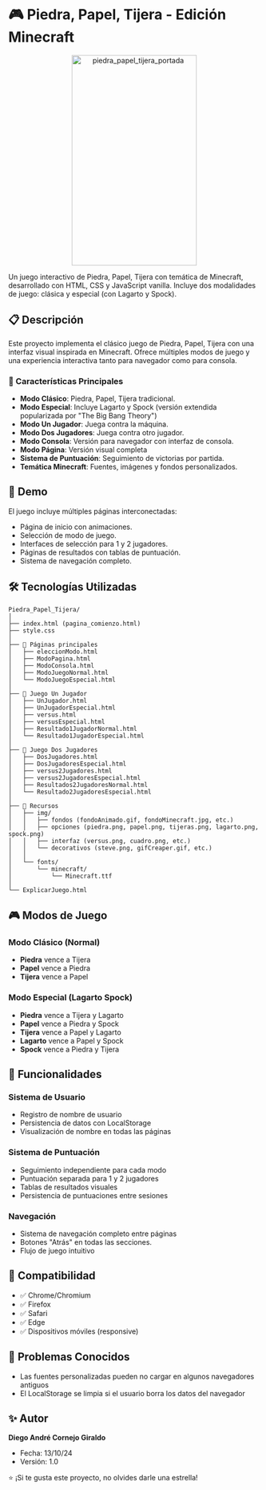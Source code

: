 # 🎮 Piedra, Papel, Tijera - Edición Minecraft

<div align="center">
  <img width="250" height="420"   alt="piedra_papel_tijera_portada" src="https://github.com/user-attachments/assets/e56b059a-1b71-46ea-bc6f-9050efad790c" />
</div>

Un juego interactivo de Piedra, Papel, Tijera con temática de Minecraft, desarrollado con HTML, CSS y JavaScript vanilla. Incluye dos modalidades de juego: clásica y especial (con Lagarto y Spock). 

## 📋 Descripción

Este proyecto implementa el clásico juego de Piedra, Papel, Tijera con una interfaz visual inspirada en Minecraft. Ofrece múltiples modos de juego y una experiencia interactiva tanto para navegador como para consola.

### 🎯 Características Principales

- **Modo Clásico**: Piedra, Papel, Tijera tradicional.
- **Modo Especial**: Incluye Lagarto y Spock (versión extendida popularizada por "The Big Bang Theory")
- **Modo Un Jugador**: Juega contra la máquina.
- **Modo Dos Jugadores**: Juega contra otro jugador.
- **Modo Consola**: Versión para navegador con interfaz de consola.
- **Modo Página**: Versión visual completa
- **Sistema de Puntuación**: Seguimiento de victorias por partida.
- **Temática Minecraft**: Fuentes, imágenes y fondos personalizados.

## 🚀 Demo

El juego incluye múltiples páginas interconectadas:
- Página de inicio con animaciones.
- Selección de modo de juego.
- Interfaces de selección para 1 y 2 jugadores.
- Páginas de resultados con tablas de puntuación.
- Sistema de navegación completo.

## 🛠️ Tecnologías Utilizadas

```
Piedra_Papel_Tijera/
│
├── index.html (pagina_comienzo.html)
├── style.css
│
├── 📁 Páginas principales
│   ├── eleccionModo.html
│   ├── ModoPagina.html
│   ├── ModoConsola.html
│   ├── ModoJuegoNormal.html
│   └── ModoJuegoEspecial.html
│
├── 📁 Juego Un Jugador
│   ├── UnJugador.html
│   ├── UnJugadorEspecial.html
│   ├── versus.html
│   ├── versusEspecial.html
│   ├── Resultado1JugadorNormal.html
│   └── Resultado1JugadorEspecial.html
│
├── 📁 Juego Dos Jugadores
│   ├── DosJugadores.html
│   ├── DosJugadoresEspecial.html
│   ├── versus2Jugadores.html
│   ├── versus2JugadoresEspecial.html
│   ├── Resultados2JugadoresNormal.html
│   └── Resultado2JugadoresEspecial.html
│
├── 📁 Recursos
│   ├── img/
│   │   ├── fondos (fondoAnimado.gif, fondoMinecraft.jpg, etc.)
│   │   ├── opciones (piedra.png, papel.png, tijeras.png, lagarto.png, spock.png)
│   │   ├── interfaz (versus.png, cuadro.png, etc.)
│   │   └── decorativos (steve.png, gifCreaper.gif, etc.)
│   │
│   └── fonts/
│       └── minecraft/
│           └── Minecraft.ttf
│
└── ExplicarJuego.html
```

## 🎮 Modos de Juego

### Modo Clásico (Normal)
- **Piedra** vence a Tijera
- **Papel** vence a Piedra
- **Tijera** vence a Papel

### Modo Especial (Lagarto Spock)
- **Piedra** vence a Tijera y Lagarto
- **Papel** vence a Piedra y Spock
- **Tijera** vence a Papel y Lagarto
- **Lagarto** vence a Papel y Spock
- **Spock** vence a Piedra y Tijera

## 🎯 Funcionalidades

### Sistema de Usuario
- Registro de nombre de usuario
- Persistencia de datos con LocalStorage
- Visualización de nombre en todas las páginas

### Sistema de Puntuación
- Seguimiento independiente para cada modo
- Puntuación separada para 1 y 2 jugadores
- Tablas de resultados visuales
- Persistencia de puntuaciones entre sesiones

### Navegación
- Sistema de navegación completo entre páginas
- Botones "Atrás" en todas las secciones.
- Flujo de juego intuitivo

## 📱 Compatibilidad

- ✅ Chrome/Chromium
- ✅ Firefox
- ✅ Safari  
- ✅ Edge
- ✅ Dispositivos móviles (responsive)

## 🐛 Problemas Conocidos

- Las fuentes personalizadas pueden no cargar en algunos navegadores antiguos
- El LocalStorage se limpia si el usuario borra los datos del navegador

## ✨ Autor

**Diego André Cornejo Giraldo**
- Fecha: 13/10/24
- Versión: 1.0

⭐ ¡Si te gusta este proyecto, no olvides darle una estrella!
